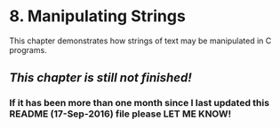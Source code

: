 # 8. Manipulating Strings

This chapter demonstrates how strings of text may be manipulated in C programs.

## *This chapter is still not finished!*

### If it has been more than one month since I last updated this README (17-Sep-2016) file please LET ME KNOW!